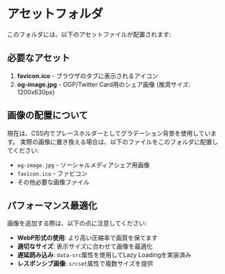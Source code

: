 # アセットフォルダ

このフォルダには、以下のアセットファイルが配置されます:

## 必要なアセット

1. **favicon.ico** - ブラウザのタブに表示されるアイコン
2. **og-image.jpg** - OGP/Twitter Card用のシェア画像 (推奨サイズ: 1200x630px)

## 画像の配置について

現在は、CSS内でプレースホルダーとしてグラデーション背景を使用しています。
実際の画像に置き換える場合は、以下のファイルをこのフォルダに配置してください:

- `og-image.jpg` - ソーシャルメディアシェア用画像
- `favicon.ico` - ファビコン
- その他必要な画像ファイル

## パフォーマンス最適化

画像を追加する際は、以下の点に注意してください:

- **WebP形式の使用**: より高い圧縮率で画質を保てます
- **適切なサイズ**: 表示サイズに合わせて画像を最適化
- **遅延読み込み**: `data-src`属性を使用してLazy Loadingを実装済み
- **レスポンシブ画像**: `srcset`属性で複数サイズを提供
